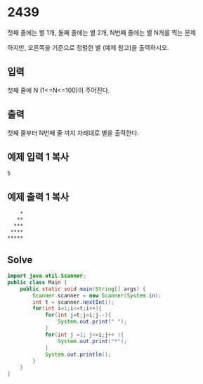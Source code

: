 # 2439

첫째 줄에는 별 1개, 둘째 줄에는 별 2개, N번째 줄에는 별 N개를 찍는 문제

하지만, 오른쪽을 기준으로 정렬한 별 (예제 참고)을 출력하시오.

## 입력

첫째 줄에 N (1<=N<=100)이 주어진다.

## 출력

첫째 줄부터 N번째 줄 까지 차례대로 별을 출력한다.

## 예제 입력 1 복사

```
5
```

## 예제 출력 1 복사

```
    *
   **
  ***
 ****
*****
```



## Solve

```java
import java.util.Scanner;
public class Main {
    public static void main(String[] args) {
        Scanner scanner = new Scanner(System.in);
        int t = scanner.nextInt();
        for(int i=1;i<=t;i++){
            for(int j=t;j>i;j--){
                System.out.print(" ");
            }
            for(int j =1; j<=i;j++ ){
                System.out.print("*");
            }
            System.out.println();
        }
    }
}
```

